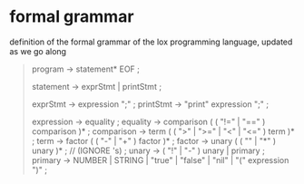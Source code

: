 # formal grammar
definition of the formal grammar of the lox programming language, updated as we go along

> program -> statement* EOF ;
>
> statement -> exprStmt | printStmt ;
> 
> exprStmt -> expression ";" ;
> printStmt -> "print" expression ";" ;
>
> expression -> equality ;
> equality -> comparison ( ( "!=" | "==" ) comparison )* ;
> comparison -> term ( ( ">" | ">=" | "<" | "<=" ) term )* ;
> term -> factor ( ( "-" | "+" ) factor )* ;
> factor -> unary ( ( "\" | "\*" ) unary )\* ; // (IGNORE \'s) ;
> unary -> ( "!" | "-" ) unary | primary ;
> primary -> NUMBER | STRING | "true" | "false" | "nil" | "(" expression ")" ;


